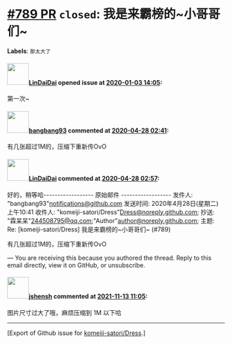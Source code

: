 # [\#789 PR](https://github.com/komeiji-satori/Dress/pull/789) `closed`: 我是来霸榜的~小哥哥们~
**Labels**: `那太大了`


#### <img src="https://avatars.githubusercontent.com/u/30402039?u=7c70490ff9c3fa7407f6173288bd74a7c5c546bb&v=4" width="50">[LinDaiDai](https://github.com/LinDaiDai) opened issue at [2020-01-03 14:05](https://github.com/komeiji-satori/Dress/pull/789):

第一次~

#### <img src="https://avatars.githubusercontent.com/u/3430784?v=4" width="50">[bangbang93](https://github.com/bangbang93) commented at [2020-04-28 02:41](https://github.com/komeiji-satori/Dress/pull/789#issuecomment-620343508):

有几张超过1M的，压缩下重新传OvO

#### <img src="https://avatars.githubusercontent.com/u/30402039?u=7c70490ff9c3fa7407f6173288bd74a7c5c546bb&v=4" width="50">[LinDaiDai](https://github.com/LinDaiDai) commented at [2020-04-28 02:57](https://github.com/komeiji-satori/Dress/pull/789#issuecomment-620348307):

好的，稍等哈------------------ 原始邮件 ------------------
发件人: "bangbang93"<notifications@github.com>
发送时间: 2020年4月28日(星期二) 上午10:41
收件人: "komeiji-satori/Dress"<Dress@noreply.github.com>;
抄送: "霖呆呆"<244508795@qq.com>;"Author"<author@noreply.github.com>;
主题: Re: [komeiji-satori/Dress] 我是来霸榜的~小哥哥们~ (#789)




 
有几张超过1M的，压缩下重新传OvO
 
&mdash;
You are receiving this because you authored the thread.
Reply to this email directly, view it on GitHub, or unsubscribe.

#### <img src="https://avatars.githubusercontent.com/u/11555188?u=a30048e930d245fed6f3ced3ecb01e97b9f3f6cc&v=4" width="50">[jshensh](https://github.com/jshensh) commented at [2021-11-13 11:05](https://github.com/komeiji-satori/Dress/pull/789#issuecomment-968050871):

图片尺寸过大了哦，麻烦压缩到 1M 以下哈


-------------------------------------------------------------------------------



[Export of Github issue for [komeiji-satori/Dress](https://github.com/komeiji-satori/Dress).]
